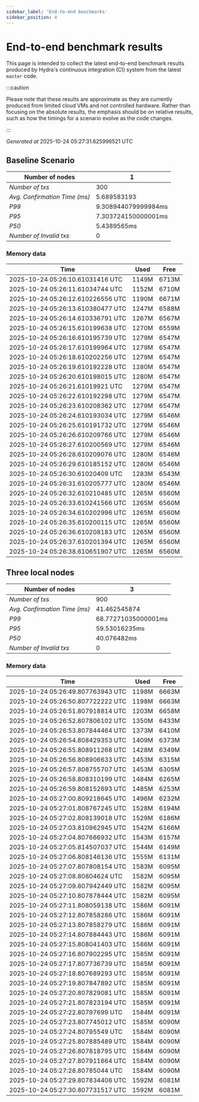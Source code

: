 ```yaml
--- 
sidebar_label: 'End-to-end benchmarks' 
sidebar_position: 4 
--- 
```


# End-to-end benchmark results 

This page is intended to collect the latest end-to-end benchmark  results produced by Hydra's continuous integration (CI) system from  the latest `master` code.

:::caution

Please note that these results are approximate  as they are currently produced from limited cloud VMs and not controlled hardware.  Rather than focusing on the absolute results,   the emphasis should be on relative results,  such as how the timings for a scenario evolve as the code changes.

:::

_Generated at_  2025-10-24 05:27:31.625996521 UTC


## Baseline Scenario



| Number of nodes |  1 | 
| -- | -- |
| _Number of txs_ | 300 |
| _Avg. Confirmation Time (ms)_ | 5.689583193 |
| _P99_ | 9.308944079999984ms |
| _P95_ | 7.303724150000001ms |
| _P50_ | 5.4389565ms |
| _Number of Invalid txs_ | 0 |
      

### Memory data 

 | Time | Used | Free | 
|------------------------------------|------|------|
 | 2025-10-24 05:26:10.61031416 UTC | 1149M | 6713M | 
 | 2025-10-24 05:26:11.61034744 UTC | 1152M | 6710M | 
 | 2025-10-24 05:26:12.610226556 UTC | 1190M | 6671M | 
 | 2025-10-24 05:26:13.610380477 UTC | 1247M | 6588M | 
 | 2025-10-24 05:26:14.610336791 UTC | 1267M | 6567M | 
 | 2025-10-24 05:26:15.610199638 UTC | 1270M | 6559M | 
 | 2025-10-24 05:26:16.610195739 UTC | 1279M | 6547M | 
 | 2025-10-24 05:26:17.610199964 UTC | 1279M | 6547M | 
 | 2025-10-24 05:26:18.610202256 UTC | 1279M | 6547M | 
 | 2025-10-24 05:26:19.610192228 UTC | 1280M | 6547M | 
 | 2025-10-24 05:26:20.610198015 UTC | 1280M | 6547M | 
 | 2025-10-24 05:26:21.61019921 UTC | 1279M | 6547M | 
 | 2025-10-24 05:26:22.610192298 UTC | 1279M | 6547M | 
 | 2025-10-24 05:26:23.610208362 UTC | 1279M | 6547M | 
 | 2025-10-24 05:26:24.610193034 UTC | 1279M | 6546M | 
 | 2025-10-24 05:26:25.610191732 UTC | 1279M | 6546M | 
 | 2025-10-24 05:26:26.610209766 UTC | 1279M | 6546M | 
 | 2025-10-24 05:26:27.610200569 UTC | 1279M | 6546M | 
 | 2025-10-24 05:26:28.610209076 UTC | 1280M | 6546M | 
 | 2025-10-24 05:26:29.610185152 UTC | 1280M | 6546M | 
 | 2025-10-24 05:26:30.61020409 UTC | 1283M | 6543M | 
 | 2025-10-24 05:26:31.610205777 UTC | 1280M | 6546M | 
 | 2025-10-24 05:26:32.610210485 UTC | 1265M | 6560M | 
 | 2025-10-24 05:26:33.610241566 UTC | 1265M | 6560M | 
 | 2025-10-24 05:26:34.610202996 UTC | 1265M | 6560M | 
 | 2025-10-24 05:26:35.610200115 UTC | 1265M | 6560M | 
 | 2025-10-24 05:26:36.610208183 UTC | 1265M | 6560M | 
 | 2025-10-24 05:26:37.610201394 UTC | 1265M | 6560M | 
 | 2025-10-24 05:26:38.610651907 UTC | 1265M | 6560M | 


## Three local nodes



| Number of nodes |  3 | 
| -- | -- |
| _Number of txs_ | 900 |
| _Avg. Confirmation Time (ms)_ | 41.462545874 |
| _P99_ | 68.77271035000001ms |
| _P95_ | 59.53016235ms |
| _P50_ | 40.076482ms |
| _Number of Invalid txs_ | 0 |
      

### Memory data 

 | Time | Used | Free | 
|------------------------------------|------|------|
 | 2025-10-24 05:26:49.807763943 UTC | 1198M | 6663M | 
 | 2025-10-24 05:26:50.807722222 UTC | 1198M | 6663M | 
 | 2025-10-24 05:26:51.807918814 UTC | 1203M | 6658M | 
 | 2025-10-24 05:26:52.807806102 UTC | 1350M | 6433M | 
 | 2025-10-24 05:26:53.807844464 UTC | 1373M | 6410M | 
 | 2025-10-24 05:26:54.808429353 UTC | 1409M | 6373M | 
 | 2025-10-24 05:26:55.808911268 UTC | 1428M | 6349M | 
 | 2025-10-24 05:26:56.808906633 UTC | 1453M | 6315M | 
 | 2025-10-24 05:26:57.808755707 UTC | 1453M | 6305M | 
 | 2025-10-24 05:26:58.808310199 UTC | 1484M | 6265M | 
 | 2025-10-24 05:26:59.808152693 UTC | 1485M | 6253M | 
 | 2025-10-24 05:27:00.809218645 UTC | 1496M | 6232M | 
 | 2025-10-24 05:27:01.808767245 UTC | 1528M | 6194M | 
 | 2025-10-24 05:27:02.808139018 UTC | 1529M | 6186M | 
 | 2025-10-24 05:27:03.810962945 UTC | 1542M | 6166M | 
 | 2025-10-24 05:27:04.807666932 UTC | 1543M | 6157M | 
 | 2025-10-24 05:27:05.814507037 UTC | 1544M | 6149M | 
 | 2025-10-24 05:27:06.808146136 UTC | 1555M | 6131M | 
 | 2025-10-24 05:27:07.807808154 UTC | 1583M | 6095M | 
 | 2025-10-24 05:27:08.80804624 UTC | 1582M | 6095M | 
 | 2025-10-24 05:27:09.807942449 UTC | 1582M | 6095M | 
 | 2025-10-24 05:27:10.807878444 UTC | 1582M | 6095M | 
 | 2025-10-24 05:27:11.808059138 UTC | 1586M | 6091M | 
 | 2025-10-24 05:27:12.807858286 UTC | 1586M | 6091M | 
 | 2025-10-24 05:27:13.807858279 UTC | 1586M | 6091M | 
 | 2025-10-24 05:27:14.807884443 UTC | 1586M | 6091M | 
 | 2025-10-24 05:27:15.808041403 UTC | 1586M | 6091M | 
 | 2025-10-24 05:27:16.807902295 UTC | 1585M | 6091M | 
 | 2025-10-24 05:27:17.807736739 UTC | 1585M | 6091M | 
 | 2025-10-24 05:27:18.807689293 UTC | 1585M | 6091M | 
 | 2025-10-24 05:27:19.807847892 UTC | 1585M | 6091M | 
 | 2025-10-24 05:27:20.807829081 UTC | 1585M | 6091M | 
 | 2025-10-24 05:27:21.807823194 UTC | 1585M | 6091M | 
 | 2025-10-24 05:27:22.80797699 UTC | 1584M | 6091M | 
 | 2025-10-24 05:27:23.807745012 UTC | 1585M | 6090M | 
 | 2025-10-24 05:27:24.80795549 UTC | 1584M | 6090M | 
 | 2025-10-24 05:27:25.807885489 UTC | 1584M | 6090M | 
 | 2025-10-24 05:27:26.807818795 UTC | 1584M | 6090M | 
 | 2025-10-24 05:27:27.807911664 UTC | 1584M | 6090M | 
 | 2025-10-24 05:27:28.80785044 UTC | 1584M | 6090M | 
 | 2025-10-24 05:27:29.807834406 UTC | 1592M | 6081M | 
 | 2025-10-24 05:27:30.807731517 UTC | 1592M | 6081M | 

